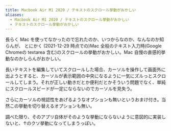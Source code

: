 ```yaml
---
title: Macbook Air M1 2020 / テキストのスクロール挙動がおかしい
aliases:
  - Macbook Air M1 2020 / テキストのスクロール挙動がおかしい
  - テキストのスクロール挙動がおかしい
---
```


長らく Mac を使ってなかったので忘れたのか、いつからなのか、なんなのか知らんが、
とにかく (2021-12-29 時点での)Mac 全般のテキスト入力時(Google Chromeの textarea 含む)のスクロールの挙動がおかしい。Mac 自慢の直感的挙動なのかしらんがおかしい。


長いテキストを編集していてスクロールした場合、カーソルを操作して画面外に出ようとすると、カーソルが表示範囲の中央になるように一気にズルっとスクロールしてしまう。それが正しい動きだとか便利だとかそういう問題でなく、単純にスクロールスピードが一定にならないのでカーソルを見失う。

さらにカーソルの視認性をあげるようなオプションも無いというおまけ付き。当然この挙動を切り替えるオプションも無い。

調べた限り、そのアプリ自体がそのような挙動にならないように意図的に実装しないと、↑のクソ挙動になってしまうっぽい。
















































